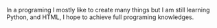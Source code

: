 In a programing I mostly like to create many things but I am still learning Python, and HTML, I hope to achieve full programing knowledges.

